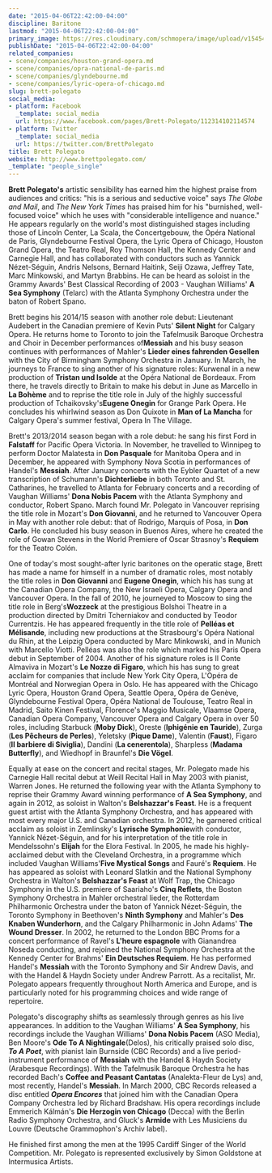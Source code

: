 ```yaml
---
date: "2015-04-06T22:42:00-04:00"
discipline: Baritone
lastmod: "2015-04-06T22:42:00-04:00"
primary_image: https://res.cloudinary.com/schmopera/image/upload/v1545409169/media/webhook-uploads/1428374439996/Brett.jpg.jpg
publishDate: "2015-04-06T22:42:00-04:00"
related_companies:
- scene/companies/houston-grand-opera.md
- scene/companies/opra-national-de-paris.md
- scene/companies/glyndebourne.md
- scene/companies/lyric-opera-of-chicago.md
slug: brett-polegato
social_media:
- platform: Facebook
  _template: social_media
  url: https://www.facebook.com/pages/Brett-Polegato/112314102114574
- platform: Twitter
  _template: social_media
  url: https://twitter.com/BrettPolegato
title: Brett Polegato
website: http://www.brettpolegato.com/
_template: "people_single"
---
```


<p>
	<b><strong data-redactor-tag="strong">Brett Polegato's</strong></b> artistic sensibility has earned him the highest praise from audiences and critics: "his is a serious and seductive voice" says <i>The Globe and Mail</i>, and <i>The New York Times</i> has praised him for his "burnished, well-focused voice" which he uses with "considerable intelligence and nuance." He appears regularly on the world's most distinguished stages including those of Lincoln Center, La Scala, the Concertgebouw, the Opéra National de Paris, Glyndebourne Festival Opera, the Lyric Opera of Chicago, Houston Grand Opera, the Teatro Real, Roy Thomson Hall, the Kennedy Center and Carnegie Hall, and has collaborated with conductors such as Yannick Nézet-Séguin, Andris Nelsons, Bernard Haitink, Seiji Ozawa, Jeffrey Tate, Marc Minkowski, and Martyn Brabbins. He can be heard as soloist in the Grammy Awards' Best Classical Recording of 2003 - Vaughan Williams' <strong>A Sea Symphony</strong> (Telarc) with the Atlanta Symphony Orchestra under the baton of Robert Spano.
</p>
<p>
	Brett begins his 2014/15 season with another role debut: Lieutenant Audebert in the Canadian premiere of Kevin Puts' <strong>Silent Night</strong> for Calgary Opera. He returns home to Toronto to join the Tafelmusik Baroque Orchestra and Choir in December performances of<strong>Messiah</strong> and his busy season continues with performances of Mahler's <strong>Lieder eines fahrenden Gesellen</strong> with the City of Birmingham Symphony Orchestra in January. In March, he journeys to France to sing another of his signature roles: Kurwenal in a new production of <strong>Tristan und Isolde</strong> at the Opéra National de Bordeaux. From there, he travels directly to Britain to make his debut in June as Marcello in <strong>La Bohème</strong> and to reprise the title role in July of the highly successful production of Tchaikovsky's<strong>Eugene Onegin</strong> for Grange Park Opera. He concludes his whirlwind season as Don Quixote in <strong>Man of La Mancha</strong> for Calgary Opera's summer festival, Opera In The Village.
</p>
<p>
	Brett's 2013/2014 season began with a role debut: he sang his first Ford in <strong>Falstaff</strong> for Pacific Opera Victoria. In November, he travelled to Winnipeg to perform Doctor Malatesta in <strong>Don Pasquale</strong> for Manitoba Opera and in December, he appeared with Symphony Nova Scotia in performances of Handel's <strong>Messiah</strong>. After January concerts with the Eybler Quartet of a new transcription of Schumann's <strong>Dichterliebe</strong> in both Toronto and St. Catharines, he travelled to Atlanta for February concerts and a recording of Vaughan Williams' <strong>Dona Nobis Pacem</strong> with the Atlanta Symphony and conductor, Robert Spano. March found Mr. Polegato in Vancouver reprising the title role in Mozart's <strong>Don Giovanni</strong>, and he returned to Vancouver Opera in May with another role debut: that of Rodrigo, Marquis of Posa, in <strong>Don Carlo</strong>. He concluded his busy season in Buenos Aires, where he created the role of Gowan Stevens in the World Premiere of Oscar Strasnoy's <strong>Requiem</strong> for the Teatro Colón.
</p>
<p>
	One of today's most sought-after lyric baritones on the operatic stage, Brett has made a name for himself in a number of dramatic roles, most notably the title roles in <strong>Don Giovanni</strong> and <strong>Eugene Onegin</strong>, which his has sung at the Canadian Opera Company, the New Israeli Opera, Calgary Opera and Vancouver Opera. In the fall of 2010, he journeyed to Moscow to sing the title role in Berg's<strong>Wozzeck</strong> at the prestigious Bolshoi Theatre in a production directed by Dmitri Tcherniakov and conducted by Teodor Currentzis. He has appeared frequently in the title role of <strong>Pelléas et Mélisande</strong>, including new productions at the Strasbourg's Opéra National du Rhin, at the Leipzig Opera conducted by Marc Minkowski, and in Munich with Marcello Viotti. Pelléas was also the role which marked his Paris Opera debut in September of 2004. Another of his signature roles is Il Conte Almaviva in Mozart's <strong>Le Nozze di Figaro</strong>, which his has sung to great acclaim for companies that include New York City Opera, L'Opéra de Montréal and Norwegian Opera in Oslo. He has appeared with the Chicago Lyric Opera, Houston Grand Opera, Seattle Opera, Opéra de Genève, Glyndebourne Festival Opera, Opéra National de Toulouse, Teatro Real in Madrid, Saito Kinen Festival, Florence's Maggio Musicale, Vlaamse Opera, Canadian Opera Company, Vancouver Opera and Calgary Opera in over 50 roles, including Starbuck (<strong>Moby Dick</strong>), Oreste (<strong>Iphigénie en Tauride</strong>), Zurga (<strong>Les Pêcheurs de Perles</strong>), Yeletsky (<strong>Pique Dame</strong>), Valentin (<strong>Faust</strong>), Figaro (<strong>Il barbiere di Siviglia</strong>), Dandini (<strong>La cenerentola</strong>), Sharpless (<strong>Madama Butterfly</strong>), and Wiedhopf in Braunfel's <strong>Die Vögel</strong>.
</p>
<p>
	Equally at ease on the concert and recital stages, Mr. Polegato made his Carnegie Hall recital debut at Weill Recital Hall in May 2003 with pianist, Warren Jones. He returned the following year with the Atlanta Symphony to reprise their Grammy Award winning performance of <strong>A Sea Symphony</strong>, and again in 2012, as soloist in Walton's <strong>Belshazzar's Feast</strong>. He is a frequent guest artist with the Atlanta Symphony Orchestra, and has appeared with most every major U.S. and Canadian orchestra. In 2012, he garnered critical acclaim as soloist in Zemlinsky's <strong>Lyrische Symphonie</strong>with conductor, Yannick Nézet-Séguin, and for his interpretation of the title role in Mendelssohn's <strong>Elijah</strong> for the Elora Festival. In 2005, he made his highly-acclaimed debut with the Cleveland Orchestra, in a programme which included Vaughan Williams'<strong>Five Mystical Songs</strong> and Fauré's <strong>Requiem</strong>. He has appeared as soloist with Leonard Slatkin and the National Symphony Orchestra in Walton's <strong>Belshazzar's Feast</strong> at Wolf Trap, the Chicago Symphony in the U.S. premiere of Saariaho's <strong>Cinq Reflets</strong>, the Boston Symphony Orchestra in Mahler orchestral lieder, the Rotterdam Philharmonic Orchestra under the baton of Yannick Nézet-Séguin, the Toronto Symphony in Beethoven's <strong>Ninth Symphony</strong> and Mahler's <strong>Des Knaben Wunderhorn</strong>, and the Calgary Philharmonic in John Adams' <strong>The Wound Dresser</strong>. In 2002, he returned to the London BBC Proms for a concert performance of Ravel's <strong>L'heure espagnole</strong> with Gianandrea Noseda conducting, and rejoined the National Symphony Orchestra at the Kennedy Center for Brahms' <strong>Ein Deutsches Requiem</strong>. He has performed Handel's <strong>Messiah</strong> with the Toronto Symphony and Sir Andrew Davis, and with the Handel &amp; Haydn Society under Andrew Parrott. As a recitalist, Mr. Polegato appears frequently throughout North America and Europe, and is particularly noted for his programming choices and wide range of repertoire.
</p>
<p>
	Polegato's discography shifts as seamlessly through genres as his live appearances. In addition to the Vaughan Williams' <strong>A Sea Symphony</strong>, his recordings include the Vaughan Williams' <strong>Dona Nobis Pacem</strong> (ASO Media), Ben Moore's <strong>Ode To A Nightingale</strong>(Delos), his critically praised solo disc, <strong><i data-redactor-tag="i">To A Poet</i></strong>, with pianist Iain Burnside (CBC Records) and a live period-instrument performance of <strong>Messiah</strong> with the Handel &amp; Haydn Society (Arabesque Recordings). With the Tafelmusik Baroque Orchestra he has recorded Bach's <strong>Coffee and Peasant Cantatas</strong> (Analekta-Fleur de Lys) and, most recently, Handel's <strong>Messiah</strong>. In March 2000, CBC Records released a disc entitled <strong><i data-redactor-tag="i">Opera Encores</i></strong> that joined him with the Canadian Opera Company Orchestra led by Richard Bradshaw. His opera recordings include Emmerich Kálmán's <strong>Die Herzogin von Chicago</strong> (Decca) with the Berlin Radio Symphony Orchestra, and Gluck's <strong>Armide</strong> with Les Musiciens du Louvre (Deutsche Grammophon's Archiv label).
</p>
<p>
	He finished first among the men at the 1995 Cardiff Singer of the World Competition. Mr. Polegato is represented exclusively by Simon Goldstone at Intermusica Artists.
</p>
